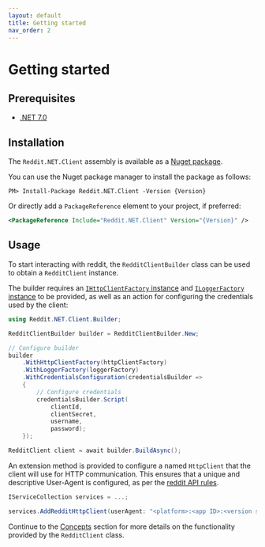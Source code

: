 ```yaml
---
layout: default
title: Getting started
nav_order: 2
---
```


# Getting started

## Prerequisites

- [.NET 7.0](https://dotnet.microsoft.com/download/dotnet/7.0)

## Installation

The `Reddit.NET.Client` assembly is available as a [Nuget package](https://www.nuget.org/packages/Reddit.NET.Client).

You can use the Nuget package manager to install the package as follows:

```console
PM> Install-Package Reddit.NET.Client -Version {Version}
```

Or directly add a `PackageReference` element to your project, if preferred:

```xml
<PackageReference Include="Reddit.NET.Client" Version="{Version}" />
```

## Usage

To start interacting with reddit, the `RedditClientBuilder` class can be used to obtain a `RedditClient` instance.

The builder requires an [`IHttpClientFactory` instance](https://docs.microsoft.com/en-us/dotnet/api/system.net.http.ihttpclientfactory?view=dotnet-plat-ext-5.0) and [`ILoggerFactory` instance](https://docs.microsoft.com/en-us/dotnet/api/microsoft.extensions.logging.iloggerfactory?view=dotnet-plat-ext-5.0) to be provided, as well as an action for configuring the credentials used by the client:

```cs
using Reddit.NET.Client.Builder;

RedditClientBuilder builder = RedditClientBuilder.New;

// Configure builder
builder
    .WithHttpClientFactory(httpClientFactory)
    .WithLoggerFactory(loggerFactory)                
    .WithCredentialsConfiguration(credentialsBuilder => 
    {                    
        // Configure credentials
        credentialsBuilder.Script(
            clientId,
            clientSecret,
            username,
            password);        
    });

RedditClient client = await builder.BuildAsync();
```

An extension method is provided to configure a named `HttpClient` that the client will use for HTTP communication. This ensures that a unique and descriptive User-Agent is configured, as per the [reddit API rules](https://github.com/reddit-archive/reddit/wiki/API#rules).

```cs
IServiceCollection services = ...;

services.AddRedditHttpClient(userAgent: "<platform>:<app ID>:<version string> (by /u/<reddit username>)");
```

Continue to the [Concepts](./concepts.md) section for more details on the functionality provided by the `RedditClient` class.
